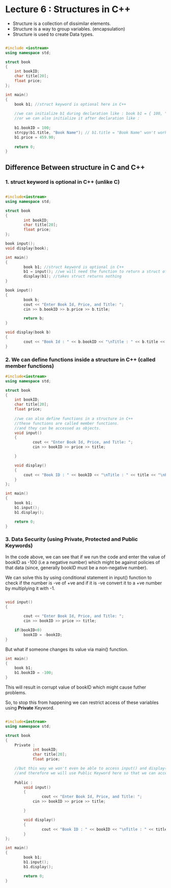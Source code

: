 # Lecture 6 : Structures in C++
- Structure is a collection of dissimilar elements.
- Structure is a way to group variables. (encapsulation)
- Structure is used to create Data types.

```cpp

#include <iostream>
using namespace std;

struct book
{
	int bookID;
	char title[20];
	float price;
};

int main()
{
	book b1; //struct keyword is optional here in C++
	
	//we can initialize b1 during declaration like : book b1 = { 100, "Book Name", 459.90);
	//or we can also initialize it after declaration like : 
	
	b1.bookID = 100;
	strcpy(b1.title, "Book Name"); // b1.title = "Book Name" won't work since it will only give address of the first char
	b1.price = 459.90;
	
	return 0;
}

```

## Difference Between structure in C and C++

### 1. struct keyword is optional in C++ (unlike C)

```cpp

#include<iostream>
using namespace std;

struct book
{
        int bookID;
        char title[20];
        float price;
};

book input();
void display(book);

int main()
{
        book b1; //struct keyword is optional in C++
        b1 = input(); //we will need the function to return a struct of type book
        display(b1); //takes struct returns nothing
}

book input()
{
        book b;
        cout << "Enter Book Id, Price, and Title: ";
        cin >> b.bookID >> b.price >> b.title;

        return b;
}

void display(book b)
{
        cout << "Book Id : " << b.bookID << "\nTitle : " << b.title << "\nPrice : " << b.price << endl;
}

```



### 2. We can define functions inside a structure in C++ (called member functions)

```cpp
#include<iostream>
using namespace std;

struct book
{
	int bookID;
	char title[20];
	float price;
	
	//we can also define functions in a structure in C++
	//these functions are called member functions.
	//and they can be accessed as objects.
	void input()
	{
	        cout << "Enter Book Id, Price, and Title: ";
	        cin >> bookID >> price >> title;

	}

	void display()
	{
		cout << "Book ID : " << bookID << "\nTitle : " << title << "\nPrice : " << price;
	}
};

int main()
{
	book b1;
	b1.input();
	b1.display();

	return 0;
}
```

### 3. Data Security (using Private, Protected and Public Keywords)
In the code above, we can see that if we run the code and enter the value of bookID as -100 (i.e a negative number) which might be against policies of that data (since, generally bookID must be a non-negative number).

We can solve this by using conditional statement in input() function to check if the number is -ve of +ve and if it is -ve convert it to a +ve number by multiplying it with -1.

```cpp

void input()
{
	 
        cout << "Enter Book Id, Price, and Title: ";
        cin >> bookID >> price >> title;

	if(bookID<0)
		bookID = -bookID;
}

```

But what if someone changes its value via main() function.

```cpp
int main()
{
	book b1;
	b1.bookID = -100;
}
```

This will result in corrupt value of bookID which might cause futher problems.

So, to stop this from happening we can restrict access of these variables using **Private** Keyword.

```cpp

#include<iostream>
using namespace std;

struct book
{	
	Private : 
        	int bookID;
        	char title[20];
        	float price;

	//but this way we won't even be able to access input() and display() functions
	//and therefore we will use Public Keyword here so that we can access these functions
	
	Public : 
        void input()
        {
                cout << "Enter Book Id, Price, and Title: ";
	        cin >> bookID >> price >> title;

        }

        void display()
        {
                cout << "Book ID : " << bookID << "\nTitle : " << title << "\nPrice : " << price;
        }
};

int main()
{
        book b1;
        b1.input();
        b1.display();

        return 0;
}

```





